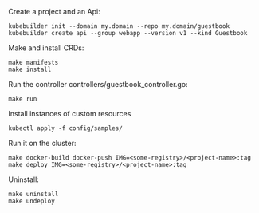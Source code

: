 Create a project and an Api:
```
kubebuilder init --domain my.domain --repo my.domain/guestbook
kubebuilder create api --group webapp --version v1 --kind Guestbook
```

Make and install CRDs:
```
make manifests
make install
```

Run the controller controllers/guestbook_controller.go:
```
make run
```

Install instances of custom resources
```
kubectl apply -f config/samples/
```

Run it on the cluster:
```
make docker-build docker-push IMG=<some-registry>/<project-name>:tag
make deploy IMG=<some-registry>/<project-name>:tag
```

Uninstall:
```
make uninstall
make undeploy
```

